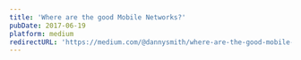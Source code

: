 ```yaml
---
title: 'Where are the good Mobile Networks?'
pubDate: 2017-06-19
platform: medium
redirectURL: 'https://medium.com/@dannysmith/where-are-the-good-mobile-networks-268aed39813f'
---
```

